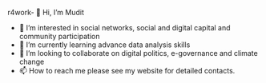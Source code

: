 r4work- 👋 Hi, I’m Mudit
- 👀 I’m interested in social networks, social and digital capital and community participation
- 🌱 I’m currently learning advance data analysis skills
- 💞️ I’m looking to collaborate on digital politics, e-governance and climate change
- 📫 How to reach me please see my website for detailed contacts.

<!---
r4work/r4work is a ✨ special ✨ repository because its `README.md` (this file) appears on your GitHub profile.
You can click the Preview link to take a look at your changes.
--->
